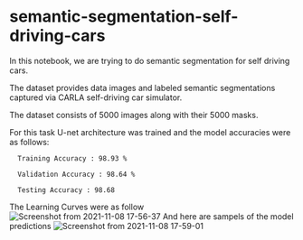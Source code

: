 # semantic-segmentation-self-driving-cars

In this notebook, we are trying to do semantic segmentation for self driving cars.

The dataset provides data images and labeled semantic segmentations captured via CARLA self-driving car simulator.

The dataset consists of 5000 images along with their 5000 masks.

For this task U-net architecture was trained and the model accuracies were as follows:

      Training Accuracy : 98.93 %

      Validation Accuracy : 98.64 %
      
      Testing Accuracy : 98.68


The Learning Curves were as follow
![Screenshot from 2021-11-08 17-56-37](https://user-images.githubusercontent.com/87881560/140774946-f6b1cf37-2bff-4875-9fbd-1b0ba469aaba.png)
And here are sampels of the model predictions
![Screenshot from 2021-11-08 17-59-01](https://user-images.githubusercontent.com/87881560/140775256-a3c1de71-072e-480f-84ee-bfc1f4fca338.png)
